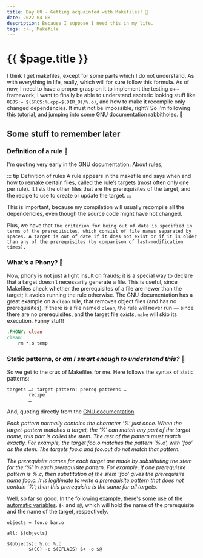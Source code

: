 ```yaml
---
title: Day 60 - Getting acquainted with Makefiles! 🥡
date: 2022-04-08
description: Because I suppose I need this in my life.
tags: c++, Makefile
---
```


# {{ $page.title }}

I think I get makefiles, except for some parts which I do not understand. As with everything in life, really, which will for sure follow this formula. As of now, I need to have a proper grasp on it to implement the testing c++ framework; I want to finally be able to understand esoteric looking stuff like `OBJS:= $(SRCS:%.cpp=$(DIR_O)/%.o)`, and how to make it recompile only changed dependencies. It must not be impossible, right? So I'm following [this tutorial](https://makefiletutorial.com/), and jumping into some GNU documentation rabbitholes. 🐰 

## Some stuff to remember later

### Definition of a rule 📏
I'm quoting very early in the GNU documentation. About rules,

::: tip Definition of rules
A rule appears in the makefile and says when and how to remake certain files, called the rule’s targets (most often only one per rule). It lists the other files that are the prerequisites of the target, and the recipe to use to create or update the target.
:::

This is important, because my compilation will usually recompile all the dependencies, even though the source code might have not changed.

Plus, we have that `The criterion for being out of date is specified in terms of the prerequisites, which consist of file names separated by spaces. A target is out of date if it does not exist or if it is older than any of the prerequisites (by comparison of last-modification times). `

### What's a Phony? 🤡

Now, phony is not just a light insult on frauds; it is a special way to declare that a target doesn't necessarily generate a file. This is useful, since Makefiles check whether the prerequisites of a file are newer than the target; it avoids running the rule otherwise. The GNU documentation has a great example on a `clean` rule, that removes object files (and has no prerequisites). If there is a file named `clean`, the rule will never run — since there are no prerequisites, and the target file *exists*, `make` will skip its execution. Funny stuff!

```makefile
.PHONY: clean
clean:
	rm *.o temp
```

### Static patterns, or *am I smart enough to understand this?* 🤔

So we get to the crux of Makefiles for me. Here follows the syntax of static patterns:

```
targets …: target-pattern: prereq-patterns …
        recipe
        …
``` 

And, quoting directly from the [GNU documentation](https://www.gnu.org/software/make/manual/make.html#Static-Pattern)  

*Each pattern normally contains the character ‘%’ just once. When the target-pattern matches a target, the ‘%’ can match any part of the target name; this part is called the stem. The rest of the pattern must match exactly. For example, the target foo.o matches the pattern ‘%.o’, with ‘foo’ as the stem. The targets foo.c and foo.out do not match that pattern.*

*The prerequisite names for each target are made by substituting the stem for the ‘%’ in each prerequisite pattern. For example, if one prerequisite pattern is %.c, then substitution of the stem ‘foo’ gives the prerequisite name foo.c. It is legitimate to write a prerequisite pattern that does not contain ‘%’; then this prerequisite is the same for all targets.*

Well, so far so good. In the following example, there's some use of the [automatic variables](https://www.gnu.org/software/make/manual/make.html#Automatic-Variables). `$<` and `$@`, which will hold the name of the prerequisite and the name of the target, respectively.

```
objects = foo.o bar.o

all: $(objects)

$(objects): %.o: %.c
        $(CC) -c $(CFLAGS) $< -o $@
```

<FetchComments :title=$frontmatter.title />
<PostComments :title=$frontmatter.title />
